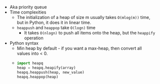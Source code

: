 - Aka priority queue
- Time complexities
	- The initialization of a heap of size m usually takes `O(mlog(m))` time, but in Python, it does it in linear time.
	- `heappush` and `heappop` take `O(logn)` time
		- It takes `O(nlogn)` to push all items onto the heap, but the `heappify` operation
- Python syntax
	- Min heap by default - if you want a max-heap, then convert all values into < 0.
	- ```python
	  import heapq
	  heap = heapq.heapify(array)
	  heapq.heappush(heap, new_value)
	  heapq.heappop(heap)
	  ```